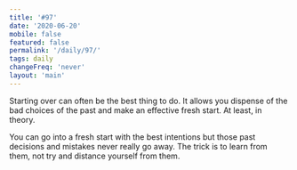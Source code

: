 ```yaml
---
title: '#97'
date: '2020-06-20'
mobile: false
featured: false
permalink: '/daily/97/'
tags: daily
changeFreq: 'never'
layout: 'main'
---
```


Starting over can often be the best thing to do. It allows you dispense of the bad choices of the past and make an effective fresh start. At least, in theory.

You can go into a fresh start with the best intentions but those past decisions and mistakes never really go away. The trick is to learn from them, not try and distance yourself from them.
